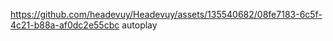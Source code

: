 

https://github.com/headevuy/Headevuy/assets/135540682/08fe7183-6c5f-4c21-b88a-af0dc2e55cbc autoplay











